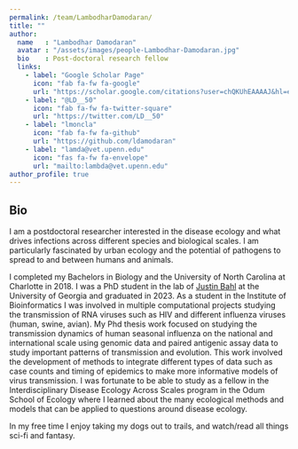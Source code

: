 ```yaml
---
permalink: /team/LambodharDamodaran/
title: ""
author:
  name   : "Lambodhar Damodaran"
  avatar : "/assets/images/people-Lambodhar-Damodaran.jpg"
  bio    : Post-doctoral research fellow
  links:
    - label: "Google Scholar Page"
      icon: "fab fa-fw fa-google"
      url: "https://scholar.google.com/citations?user=chQKUhEAAAAJ&hl=en"
    - label: "@LD__50"
      icon: "fab fa-fw fa-twitter-square"
      url: "https://twitter.com/LD__50"
    - label: "lmoncla"
      icon: "fab fa-fw fa-github"
      url: "https://github.com/ldamodaran"
    - label: "lamda@vet.upenn.edu"
      icon: "fas fa-fw fa-envelope"
      url: "mailto:lambda@vet.upenn.edu"
author_profile: true
---
```


<!-- <img src="/assets/images/summary.png"> -->

## Bio 

I am a postdoctoral researcher interested in the disease ecology and what drives infections across different species and biological scales. I am particularly fascinated by urban ecology and the potential of pathogens to spread to and between humans and animals. 

I completed my Bachelors in Biology and the University of North Carolina at Charlotte in 2018. I was a PhD student in the lab of [Justin Bahl](https://bahl-lab.github.io/) at the University of Georgia and graduated in 2023. As a student in the Institute of Bioinformatics I was involved in multiple computational projects studying the transmission of RNA viruses such as HIV and different influenza viruses (human, swine, avian). My Phd thesis work focused on studying the transmission dynamics of human seasonal influenza on the national and international scale using genomic data and paired antigenic assay data to study important patterns of transmission and evolution. This work involved the development of methods to integrate different types of data such as case counts and timing of epidemics to make more informative models of virus transmission. I was fortunate to be able to study as a fellow in the Interdisciplinary Disease Ecology Across Scales program in the Odum School of Ecology where I learned about the many ecological methods and models that can be applied to questions around disease ecology.

In my free time I enjoy taking my dogs out to trails, and watch/read all things sci-fi and fantasy.